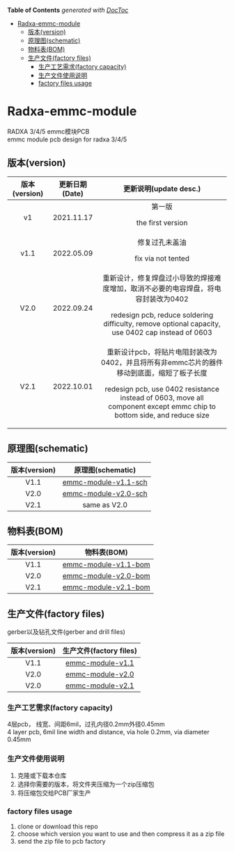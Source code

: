 <!-- START doctoc generated TOC please keep comment here to allow auto update -->
<!-- DON'T EDIT THIS SECTION, INSTEAD RE-RUN doctoc TO UPDATE -->
**Table of Contents**  *generated with [DocToc](https://github.com/thlorenz/doctoc)*

- [Radxa-emmc-module](#radxa-emmc-module)
  - [版本(version)](#%E7%89%88%E6%9C%ACversion)
  - [原理图(schematic)](#%E5%8E%9F%E7%90%86%E5%9B%BEschematic)
  - [物料表(BOM)](#%E7%89%A9%E6%96%99%E8%A1%A8bom)
  - [生产文件(factory files)](#%E7%94%9F%E4%BA%A7%E6%96%87%E4%BB%B6factory-files)
    - [生产工艺需求(factory capacity)](#%E7%94%9F%E4%BA%A7%E5%B7%A5%E8%89%BA%E9%9C%80%E6%B1%82factory-capacity)
    - [生产文件使用说明](#%E7%94%9F%E4%BA%A7%E6%96%87%E4%BB%B6%E4%BD%BF%E7%94%A8%E8%AF%B4%E6%98%8E)
    - [factory files usage](#factory-files-usage)

<!-- END doctoc generated TOC please keep comment here to allow auto update -->

# Radxa-emmc-module

RADXA 3/4/5 emmc模块PCB    
emmc module pcb design for radxa 3/4/5

## 版本(version)

| 版本(version) | 更新日期(Date) |                                                                              更新说明(update desc.)                                                                              |
|:-----------:|:----------:|:----------------------------------------------------------------------------------------------------------------------------------------------------------------------------:|
|     v1      | 2021.11.17 |                                                                           第一版<p>the first version                                                                            |
|    v1.1     | 2022.05.09 |                                                                         修复过孔未盖油<p>fix via not tented                                                                         |
|    V2.0     | 2022.09.24 |               重新设计，修复焊盘过小导致的焊接难度增加，取消不必要的电容焊盘，将电容封装改为0402<p> redesign pcb, reduce soldering difficulty, remove optional capacity, use 0402 cap instead of 0603               |
|    V2.1     | 2022.10.01 | 重新设计pcb，将贴片电阻封装改为0402，并且将所有非emmc芯片的器件移动到底面，缩短了板子长度<p> redesign pcb, use 0402 resistance instead of 0603, move all component except emmc chip to bottom side, and reduce size |

## 原理图(schematic)

| 版本(version) |                   原理图(schematic)                   |
|:-----------:|:--------------------------------------------------:|
|    V1.1     |   [emmc-module-v1.1-sch](./images/sch-v1.1.png)    |
|    V2.0     | [emmc-module-v2.0-sch](./sch/emmc-module-V2.0.pdf) |
|    V2.1     |                    same as V2.0                    |

## 物料表(BOM)

| 版本(version) |                       物料表(BOM)                        |
|:-----------:|:-----------------------------------------------------:|
|    V1.1     | [emmc-module-v1.1-bom](./bom/emmc-module-V1.1-bom.md) |
|    V2.0     | [emmc-module-v2.0-bom](./bom/emmc-module-V2.0-bom.md) |
|    V2.1     | [emmc-module-v2.1-bom](./bom/emmc-module-V2.1-bom.md) |

## 生产文件(factory files)

gerber以及钻孔文件(gerber and drill files)

| 版本(version) |                 生产文件(factory files)                  |
|:-----------:|:----------------------------------------------------:|
|    V1.1     | [emmc-module-v1.1](./factory-files/emmc_module-V1.1) |
|    V2.0     | [emmc-module-v2.0](./factory-files/emmc-module-v2.0) |
|    V2.0     | [emmc-module-v2.1](./factory-files/emmc-module-v2.1) |

### 生产工艺需求(factory capacity)

4层pcb， 线宽、间距6mil，过孔内径0.2mm外径0.45mm  
4 layer pcb, 6mil line width and distance, via hole 0.2mm, via diameter 0.45mm

### 生产文件使用说明

1. 克隆或下载本仓库
2. 选择你需要的版本，将文件夹压缩为一个zip压缩包
3. 将压缩包交给PCB厂家生产

### factory files usage

1. clone or download this repo
2. choose which version you want to use and then compress it as a zip file
3. send the zip file to pcb factory